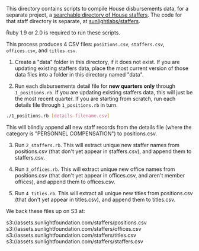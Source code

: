This directory contains scripts to compile House disbursements data, for a separate project, a [searchable directory of House staffers](http://staffers.sunlightfoundation.com/).  The code for that staff directory is separate, at [sunlightlabs/staffers](/sunlightlabs/staffers).

Ruby 1.9 or 2.0 is required to run these scripts.

This process produces 4 CSV files: `positions.csv`, `staffers.csv`, `offices.csv`, and `titles.csv`.

1) Create a "data" folder in this directory, if it does not exist. If you are updating existing staffers data, place the most current version of those data files into a folder in this directory named "data".

3) Run each disbursements detail file for **new quarters only** through `1_positions.rb`. If you are updating existing staffers data, this will just be the most recent quarter. If you are starting from scratch, run each details file through `1_positions.rb` in turn.

```bash
./1_positions.rb [details-filename.csv]
```

This will blindly append **all** new staff records from the details file (where the category is "PERSONNEL COMPENSATION") to positions.csv.

3) Run `2_staffers.rb`. This will extract unique new staffer names from positions.csv (that don't yet appear in staffers.csv), and append them to staffers.csv.

4) Run `3_offices.rb`. This will extract unique new office names from positions.csv (that don't yet appear in offices.csv, and aren't member offices), and append them to offices.csv.

5) Run `4_titles.rb`. This will extract all unique new titles from positions.csv (that don't yet appear in titles.csv), and append them to titles.csv.

We back these files up on S3 at:

  s3://assets.sunlightfoundation.com/staffers/positions.csv
  s3://assets.sunlightfoundation.com/staffers/offices.csv
  s3://assets.sunlightfoundation.com/staffers/titles.csv
  s3://assets.sunlightfoundation.com/staffers/staffers.csv
